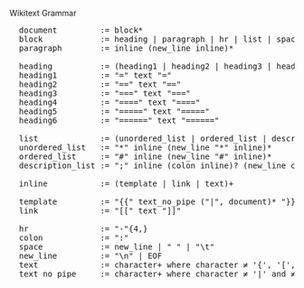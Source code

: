 Wikitext Grammar
<pre>
  document         := block*
  block            := heading | paragraph | hr | list | space
  paragraph        := inline (new_line inline)*

  heading          := (heading1 | heading2 | heading3 | heading4 | heading5 | heading6) new_line
  heading1         := "=" text "="
  heading2         := "==" text "=="
  heading3         := "===" text "==="
  heading4         := "====" text "===="
  heading5         := "=====" text "====="
  heading6         := "======" text "======"

  list             := (unordered_list | ordered_list | description_list)*
  unordered_list   := "*" inline (new_line "*" inline)*
  ordered_list     := "#" inline (new_line "#" inline)*
  description_list := ";" inline (colon inline)? (new_line colon inline)*

  inline           := (template | link | text)+

  template         := "{{" text_no_pipe ("|", document)* "}}"
  link             := "[[" text "]]"

  hr               := "-"{4,}
  colon            := ":"
  space            := new_line | " " | "\t"
  new_line         := "\n" | EOF
  text             := character+ where character ≠ '{', '[', '=', '*', '#', ':', '-', '\n'
  text_no_pipe     := character+ where character ≠ '|' and ≠ above specials
</pre>
